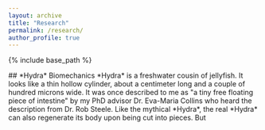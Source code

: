 ```yaml
---
layout: archive
title: "Research"
permalink: /research/
author_profile: true
---
```


{% include base_path %}
<!--- header: --->
  <!--- overlay_image: galaxy2.jpg ---!>


## *Hydra* Biomechanics
*Hydra* is a freshwater cousin of jellyfish. It looks like a thin hollow cylinder, about a centimeter long and a couple of hundred microns wide. It was once described to me as "a tiny free floating piece of intestine" by my PhD advisor Dr. Eva-Maria Collins who heard the description from Dr. Rob Steele. Like the mythical *Hydra*, the real *Hydra* can also regenerate its body upon being cut into pieces. But 

